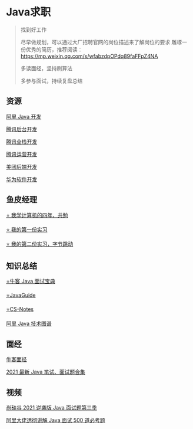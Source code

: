 # Java求职

> 找到好工作
>
> 尽早做规划，可以通过大厂招聘官网的岗位描述来了解岗位的要求
> 雕琢一份优秀的简历，推荐阅读：https://mp.weixin.qq.com/s/wfabzdpOPdq89faFFpZ4NA
>
> 多读面经，坚持刷算法
>
> 多参与面试，持续复盘总结


## 资源

[阿里 Java 开发](https://campus.alibaba.com/position.htm?refno=12699)

[腾讯后台开发](https://join.qq.com/post_detail.html?pid=1&id=101&tid=2)

[腾讯全栈开发](https://join.qq.com/post_detail.html?pid=1&id=137&tid=2)

[腾讯运营开发](https://join.qq.com/post_detail.html?pid=1&id=105&tid=2)

[美团后端开发](https://campus.meituan.com/jobs?jobFamily=1&jobId=4005&jobType=1&pageNo=2)

[华为软件开发](https://career.huawei.com/reccampportal/portal5/campus-recruitment-detail.html?jobId=176044)

## 鱼皮经理


[⭐ 我学计算机的四年，共勉](https://mp.weixin.qq.com/s/Nc7Ee2UyrPg6hGseQUCzeg)

[⭐ 我的第一份实习](https://mp.weixin.qq.com/s/SwGiRzyTkCOOCUXfXPR1Pw)

[⭐ 我的第二份实习，字节跳动](https://mp.weixin.qq.com/s/3q-YIfuZBjPjSnamNwOraw)

## 知识总结

[⭐牛客 Java 面试宝典](https://www.nowcoder.com/tutorial/94)

[⭐JavaGuide](https://snailclimb.gitee.io/javaguide/#/)

[⭐CS-Notes](http://www.cyc2018.xyz/)

[阿里 Java 技术图谱](https://developer.aliyun.com/graph/java)



## 面经

[牛客面经](https://www.nowcoder.com/discuss/experience?tagId=639)

[2021 最新 Java 笔试、面试题合集](https://pan.baidu.com/s/1DE4HAu-DS80n7VOaGpU_KQ?pwd=1kw1)


## 视频

[尚硅谷 2021 逆袭版 Java 面试题第三季](https://www.bilibili.com/video/BV1Hy4y1B78T)

[阿里大佬透彻讲解 Java 面试 500 道必考题](https://www.bilibili.com/video/BV1yU4y1J7Bb)
